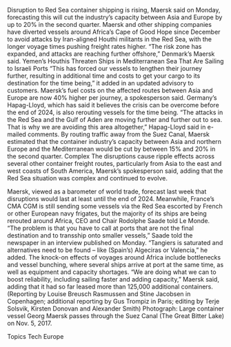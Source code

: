 Disruption to Red Sea container shipping is rising, Maersk said on Monday, forecasting this will cut the industry’s capacity between Asia and Europe by up to 20% in the second quarter.
Maersk and other shipping companies have diverted vessels around Africa’s Cape of Good Hope since December to avoid attacks by Iran-aligned Houthi militants in the Red Sea, with the longer voyage times pushing freight rates higher.
“The risk zone has expanded, and attacks are reaching further offshore,” Denmark’s Maersk said.
Yemen’s Houthis Threaten Ships in Mediterranean Sea That Are Sailing to Israeli Ports
“This has forced our vessels to lengthen their journey further, resulting in additional time and costs to get your cargo to its destination for the time being,” it added in an updated advisory to customers.
Maersk’s fuel costs on the affected routes between Asia and Europe are now 40% higher per journey, a spokesperson said.
Germany’s Hapag-Lloyd, which has said it believes the crisis can be overcome before the end of 2024, is also rerouting vessels for the time being.
“The attacks in the Red Sea and the Gulf of Aden are moving further and further out to sea. That is why we are avoiding this area altogether,” Hapag-Lloyd said in e-mailed comments.
By routing traffic away from the Suez Canal, Maersk estimated that the container industry’s capacity between Asia and northern Europe and the Mediterranean would be cut by between 15% and 20% in the second quarter.
Complex
The disruptions cause ripple effects across several other container freight routes, particularly from Asia to the east and west coasts of South America, Maersk’s spokesperson said, adding that the Red Sea situation was complex and continued to evolve.

Maersk, viewed as a barometer of world trade, forecast last week that disruptions would last at least until the end of 2024.
Meanwhile, France’s CMA CGM is still sending some vessels via the Red Sea escorted by French or other European navy frigates, but the majority of its ships are being rerouted around Africa, CEO and Chair Rodolphe Saade told Le Monde.
“The problem is that you have to call at ports that are not the final destination and to transship onto smaller vessels,” Saade told the newspaper in an interview published on Monday.
“Tangiers is saturated and alternatives need to be found – like (Spain’s) Algeciras or Valencia,” he added.
The knock-on effects of voyages around Africa include bottlenecks and vessel bunching, where several ships arrive at port at the same time, as well as equipment and capacity shortages.
“We are doing what we can to boost reliability, including sailing faster and adding capacity,” Maersk said, adding that it had so far leased more than 125,000 additional containers.
(Reporting by Louise Breusch Rasmussen and Stine Jacobsen in Copenhagen; additional reporting by Gus Trompiz in Paris; editing by Terje Solsvik, Kirsten Donovan and Alexander Smith)
Photograph: Large container vessel Georg Maersk passes through the Suez Canal (The Great Bitter Lake) on Nov. 5, 2017.

Topics
Tech
Europe
